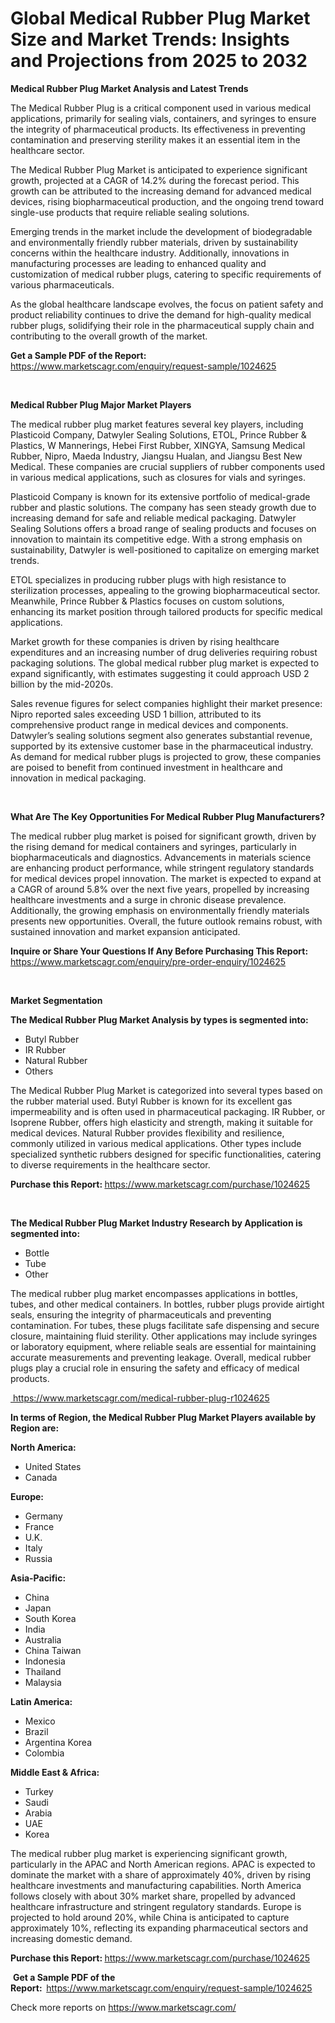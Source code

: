 <p><h1>Global Medical Rubber Plug Market Size and Market Trends: Insights and Projections from 2025 to 2032</h1></p><p><strong>Medical Rubber Plug Market Analysis and Latest Trends</strong></p>
<p><p>The Medical Rubber Plug is a critical component used in various medical applications, primarily for sealing vials, containers, and syringes to ensure the integrity of pharmaceutical products. Its effectiveness in preventing contamination and preserving sterility makes it an essential item in the healthcare sector.</p><p>The Medical Rubber Plug Market is anticipated to experience significant growth, projected at a CAGR of 14.2% during the forecast period. This growth can be attributed to the increasing demand for advanced medical devices, rising biopharmaceutical production, and the ongoing trend toward single-use products that require reliable sealing solutions. </p><p>Emerging trends in the market include the development of biodegradable and environmentally friendly rubber materials, driven by sustainability concerns within the healthcare industry. Additionally, innovations in manufacturing processes are leading to enhanced quality and customization of medical rubber plugs, catering to specific requirements of various pharmaceuticals.</p><p>As the global healthcare landscape evolves, the focus on patient safety and product reliability continues to drive the demand for high-quality medical rubber plugs, solidifying their role in the pharmaceutical supply chain and contributing to the overall growth of the market.</p></p>
<p><strong>Get a Sample PDF of the Report:&nbsp;</strong> <a href="https://www.marketscagr.com/enquiry/request-sample/1024625?utm_campaign=3266&utm_medium=2&utm_source=Github&utm_content=ia&utm_term=07032025&utm_id=medical-rubber-plug">https://www.marketscagr.com/enquiry/request-sample/1024625</a></p>
<p>&nbsp;</p>
<p><strong>Medical Rubber Plug Major Market Players</strong></p>
<p><p>The medical rubber plug market features several key players, including Plasticoid Company, Datwyler Sealing Solutions, ETOL, Prince Rubber & Plastics, W Mannerings, Hebei First Rubber, XINGYA, Samsung Medical Rubber, Nipro, Maeda Industry, Jiangsu Hualan, and Jiangsu Best New Medical. These companies are crucial suppliers of rubber components used in various medical applications, such as closures for vials and syringes.</p><p>Plasticoid Company is known for its extensive portfolio of medical-grade rubber and plastic solutions. The company has seen steady growth due to increasing demand for safe and reliable medical packaging. Datwyler Sealing Solutions offers a broad range of sealing products and focuses on innovation to maintain its competitive edge. With a strong emphasis on sustainability, Datwyler is well-positioned to capitalize on emerging market trends.</p><p>ETOL specializes in producing rubber plugs with high resistance to sterilization processes, appealing to the growing biopharmaceutical sector. Meanwhile, Prince Rubber & Plastics focuses on custom solutions, enhancing its market position through tailored products for specific medical applications.</p><p>Market growth for these companies is driven by rising healthcare expenditures and an increasing number of drug deliveries requiring robust packaging solutions. The global medical rubber plug market is expected to expand significantly, with estimates suggesting it could approach USD 2 billion by the mid-2020s.</p><p>Sales revenue figures for select companies highlight their market presence: Nipro reported sales exceeding USD 1 billion, attributed to its comprehensive product range in medical devices and components. Datwyler’s sealing solutions segment also generates substantial revenue, supported by its extensive customer base in the pharmaceutical industry. As demand for medical rubber plugs is projected to grow, these companies are poised to benefit from continued investment in healthcare and innovation in medical packaging.</p></p>
<p>&nbsp;</p>
<p><strong>What Are The Key Opportunities For Medical Rubber Plug Manufacturers?</strong></p>
<p><p>The medical rubber plug market is poised for significant growth, driven by the rising demand for medical containers and syringes, particularly in biopharmaceuticals and diagnostics. Advancements in materials science are enhancing product performance, while stringent regulatory standards for medical devices propel innovation. The market is expected to expand at a CAGR of around 5.8% over the next five years, propelled by increasing healthcare investments and a surge in chronic disease prevalence. Additionally, the growing emphasis on environmentally friendly materials presents new opportunities. Overall, the future outlook remains robust, with sustained innovation and market expansion anticipated.</p></p>
<p><strong>Inquire or Share Your Questions If Any Before Purchasing This Report:</strong> <a href="https://www.marketscagr.com/enquiry/pre-order-enquiry/1024625?utm_campaign=3266&utm_medium=2&utm_source=Github&utm_content=ia&utm_term=07032025&utm_id=medical-rubber-plug">https://www.marketscagr.com/enquiry/pre-order-enquiry/1024625</a></p>
<p>&nbsp;</p>
<p><strong>Market Segmentation</strong></p>
<p><strong>The Medical Rubber Plug Market Analysis by types is segmented into:</strong></p>
<p><ul><li>Butyl Rubber</li><li>IR Rubber</li><li>Natural Rubber</li><li>Others</li></ul></p>
<p><p>The Medical Rubber Plug Market is categorized into several types based on the rubber material used. Butyl Rubber is known for its excellent gas impermeability and is often used in pharmaceutical packaging. IR Rubber, or Isoprene Rubber, offers high elasticity and strength, making it suitable for medical devices. Natural Rubber provides flexibility and resilience, commonly utilized in various medical applications. Other types include specialized synthetic rubbers designed for specific functionalities, catering to diverse requirements in the healthcare sector.</p></p>
<p><strong>Purchase this Report:&nbsp;</strong><a href="https://www.marketscagr.com/purchase/1024625?utm_campaign=3266&utm_medium=2&utm_source=Github&utm_content=ia&utm_term=07032025&utm_id=medical-rubber-plug">https://www.marketscagr.com/purchase/1024625</a></p>
<p>&nbsp;</p>
<p><strong>The Medical Rubber Plug Market Industry Research by Application is segmented into:</strong></p>
<p><ul><li>Bottle</li><li>Tube</li><li>Other</li></ul></p>
<p><p>The medical rubber plug market encompasses applications in bottles, tubes, and other medical containers. In bottles, rubber plugs provide airtight seals, ensuring the integrity of pharmaceuticals and preventing contamination. For tubes, these plugs facilitate safe dispensing and secure closure, maintaining fluid sterility. Other applications may include syringes or laboratory equipment, where reliable seals are essential for maintaining accurate measurements and preventing leakage. Overall, medical rubber plugs play a crucial role in ensuring the safety and efficacy of medical products.</p></p>
<p><a href="https://www.marketscagr.com/medical-rubber-plug-r1024625?utm_campaign=3266&utm_medium=2&utm_source=Github&utm_content=ia&utm_term=07032025&utm_id=medical-rubber-plug">&nbsp;https://www.marketscagr.com/medical-rubber-plug-r1024625</a></p>
<p><strong>In terms of Region, the Medical Rubber Plug Market Players available by Region are:</strong></p>
<p>
    <p> <strong> North America: </strong>
        <ul>
            <li>United States</li>
            <li>Canada</li>
        </ul>
        </p> 
    <p> <strong> Europe: </strong>
        <ul>
            <li>Germany</li>
            <li>France</li>
            <li>U.K.</li>
            <li>Italy</li>
            <li>Russia</li>
        </ul>
        </p> 
    <p> <strong> Asia-Pacific: </strong>
        <ul>
            <li>China</li>
            <li>Japan</li>
            <li>South Korea</li>
            <li>India</li>
            <li>Australia</li>
            <li>China Taiwan</li>
            <li>Indonesia</li>
            <li>Thailand</li>
            <li>Malaysia</li>
        </ul>
        </p> 
    <p> <strong> Latin America: </strong>
        <ul>
            <li>Mexico</li>
            <li>Brazil</li>
            <li>Argentina Korea</li>
            <li>Colombia</li>
        </ul>
        </p> 
    <p> <strong> Middle East & Africa: </strong>
        <ul>
            <li>Turkey</li>
            <li>Saudi</li>
            <li>Arabia</li>
            <li>UAE</li>
            <li>Korea</li>
        </ul>
    </p>
    </p>
<p><p>The medical rubber plug market is experiencing significant growth, particularly in the APAC and North American regions. APAC is expected to dominate the market with a share of approximately 40%, driven by rising healthcare investments and manufacturing capabilities. North America follows closely with about 30% market share, propelled by advanced healthcare infrastructure and stringent regulatory standards. Europe is projected to hold around 20%, while China is anticipated to capture approximately 10%, reflecting its expanding pharmaceutical sectors and increasing domestic demand.</p></p>
<p><strong>Purchase this Report: </strong><a href="https://www.marketscagr.com/purchase/1024625?utm_campaign=3266&utm_medium=2&utm_source=Github&utm_content=ia&utm_term=07032025&utm_id=medical-rubber-plug">https://www.marketscagr.com/purchase/1024625</a></p>
<p>&nbsp;<strong>Get a Sample PDF of the Report:&nbsp;&nbsp;</strong><a href="https://www.marketscagr.com/enquiry/request-sample/1024625?utm_campaign=3266&utm_medium=2&utm_source=Github&utm_content=ia&utm_term=07032025&utm_id=medical-rubber-plug">https://www.marketscagr.com/enquiry/request-sample/1024625</a></p>
<p><strong></strong></p>
<p>Check more reports on <a href="https://www.marketscagr.com/?utm_campaign=3266&utm_medium=2&utm_source=Github&utm_content=ia&utm_term=07032025&utm_id=medical-rubber-plug">https://www.marketscagr.com/</a></p>